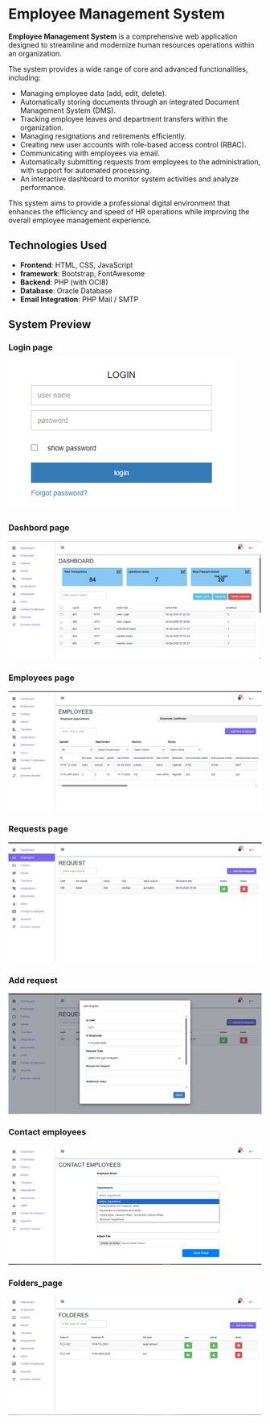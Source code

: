 # Employee Management System

**Employee Management System** is a comprehensive web application designed to streamline and modernize human resources operations within an organization.

The system provides a wide range of core and advanced functionalities, including:

- Managing employee data (add, edit, delete).
- Automatically storing documents through an integrated Document Management System (DMS).
- Tracking employee leaves and department transfers within the organization.
- Managing resignations and retirements efficiently.
- Creating new user accounts with role-based access control (RBAC).
- Communicating with employees via email.
- Automatically submitting requests from employees to the administration, with support for automated processing.
- An interactive dashboard to monitor system activities and analyze performance.

This system aims to provide a professional digital environment that enhances the efficiency and speed of HR operations while improving the overall employee management experience.

## Technologies Used

- **Frontend**: HTML, CSS, JavaScript
- **framework**: Bootstrap, FontAwesome
- **Backend**: PHP (with OCI8)
- **Database**: Oracle Database
- **Email Integration**: PHP Mail / SMTP

## System Preview

### Login page

![Login](Screenshots/Login-page.png)

### Dashbord page

![Dashbord](Screenshots/Dashbord-page.png)

### Employees page

![Employees](Screenshots/Employees-page.png)

### Requests page

![Requests](Screenshots/Requests-page.png)

### Add request

![Add request](Screenshots/Add-request.png)

### Contact employees

![Contact-employees](Screenshots/Contact-employees.png)

### Folders_page

![Folders-page](Screenshots/Folders-page.png)
